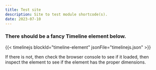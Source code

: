 ```yaml
---
title: Test site
description: Site to test module shortcode(s).
date: 2023-07-10
---
```


### There should be a fancy Timeline element below.

{{< timelinejs blockId="timeline-element" jsonFile="timelinejs.json" >}}

If there is not, then check the browser console to see if it loaded, then inspect the element to see if the element has the proper dimensions.
